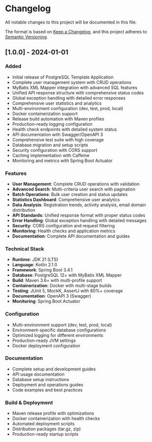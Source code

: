 # Changelog

All notable changes to this project will be documented in this file.

The format is based on [Keep a Changelog](https://keepachangelog.com/en/1.0.0/),
and this project adheres to [Semantic Versioning](https://semver.org/spec/v2.0.0.html).

## [1.0.0] - 2024-01-01

### Added
- Initial release of PostgreSQL Template Application
- Complete user management system with CRUD operations
- MyBatis XML Mapper integration with advanced SQL features
- Unified API response structure with comprehensive status codes
- Global exception handling with detailed error responses
- Comprehensive user statistics and analytics
- Multi-environment configuration (dev, test, prod, local)
- Docker containerization support
- Release build automation with Maven profiles
- Production-ready logging configuration
- Health check endpoints with detailed system status
- API documentation with Swagger/OpenAPI 3
- Comprehensive test suite with high coverage
- Database migration and setup scripts
- Security configuration with CORS support
- Caching implementation with Caffeine
- Monitoring and metrics with Spring Boot Actuator

### Features
- **User Management**: Complete CRUD operations with validation
- **Advanced Search**: Multi-criteria user search with pagination
- **Batch Operations**: Bulk user creation and status updates
- **Statistics Dashboard**: Comprehensive user analytics
- **Data Analysis**: Registration trends, activity analysis, email domain distribution
- **API Standards**: Unified response format with proper status codes
- **Error Handling**: Global exception handling with detailed messages
- **Security**: CORS configuration and request filtering
- **Monitoring**: Health checks and application metrics
- **Documentation**: Complete API documentation and guides

### Technical Stack
- **Runtime**: JDK 21 (LTS)
- **Language**: Kotlin 2.1.0
- **Framework**: Spring Boot 3.4.1
- **Database**: PostgreSQL 12+ with MyBatis XML Mapper
- **Build**: Maven 3.6+ with multi-profile support
- **Containerization**: Docker with multi-stage builds
- **Testing**: JUnit 5, MockK, AssertJ with 80%+ coverage
- **Documentation**: OpenAPI 3 (Swagger)
- **Monitoring**: Spring Boot Actuator

### Configuration
- Multi-environment support (dev, test, prod, local)
- Environment-specific database configurations
- Optimized logging for different environments
- Production-ready JVM settings
- Docker deployment configuration

### Documentation
- Complete setup and development guides
- API usage documentation
- Database setup instructions
- Deployment and operations guides
- Code examples and best practices

### Build & Deployment
- Maven release profile with optimizations
- Docker containerization with health checks
- Automated deployment scripts
- Distribution packages (tar.gz, zip)
- Production-ready startup scripts
